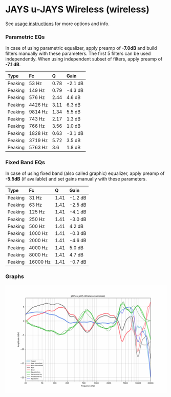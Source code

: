 # JAYS u-JAYS Wireless (wireless)
See [usage instructions](https://github.com/jaakkopasanen/AutoEq#usage) for more options and info.

### Parametric EQs
In case of using parametric equalizer, apply preamp of **-7.0dB** and build filters manually
with these parameters. The first 5 filters can be used independently.
When using independent subset of filters, apply preamp of **-7.1 dB**.

| Type    | Fc      |    Q | Gain    |
|:--------|:--------|:-----|:--------|
| Peaking | 53 Hz   | 0.78 | -2.1 dB |
| Peaking | 149 Hz  | 0.79 | -4.3 dB |
| Peaking | 576 Hz  | 2.44 | 4.6 dB  |
| Peaking | 4426 Hz | 3.11 | 6.3 dB  |
| Peaking | 9814 Hz | 1.34 | 5.5 dB  |
| Peaking | 743 Hz  | 2.17 | 1.3 dB  |
| Peaking | 766 Hz  | 3.56 | 1.0 dB  |
| Peaking | 1828 Hz | 0.63 | -3.1 dB |
| Peaking | 3719 Hz | 5.72 | 3.5 dB  |
| Peaking | 5763 Hz | 3.6  | 1.8 dB  |

### Fixed Band EQs
In case of using fixed band (also called graphic) equalizer, apply preamp of **-5.5dB**
(if available) and set gains manually with these parameters.

| Type    | Fc       |    Q | Gain    |
|:--------|:---------|:-----|:--------|
| Peaking | 31 Hz    | 1.41 | -1.2 dB |
| Peaking | 63 Hz    | 1.41 | -2.5 dB |
| Peaking | 125 Hz   | 1.41 | -4.1 dB |
| Peaking | 250 Hz   | 1.41 | -3.0 dB |
| Peaking | 500 Hz   | 1.41 | 4.2 dB  |
| Peaking | 1000 Hz  | 1.41 | -0.3 dB |
| Peaking | 2000 Hz  | 1.41 | -4.6 dB |
| Peaking | 4000 Hz  | 1.41 | 5.0 dB  |
| Peaking | 8000 Hz  | 1.41 | 4.7 dB  |
| Peaking | 16000 Hz | 1.41 | -0.7 dB |

### Graphs
![](./JAYS%20u-JAYS%20Wireless%20(wireless).png)